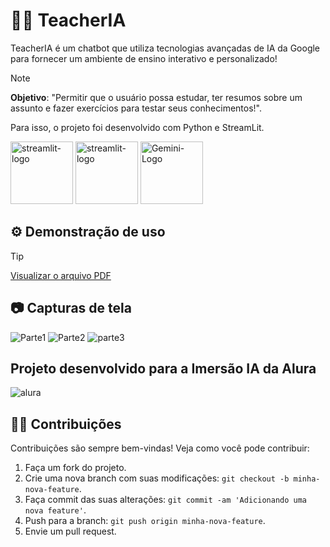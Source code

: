 # 👨‍🏫 TeacherIA 
TeacherIA é um chatbot que utiliza tecnologias avançadas de IA da Google para fornecer um ambiente de ensino interativo e personalizado!

> [!NOTE]
> **Objetivo**: "Permitir que o usuário possa estudar, ter resumos sobre um assunto e fazer exercícios para testar seus conhecimentos!".

Para isso, o projeto foi desenvolvido com Python e StreamLit.

<div>
  <img src="https://github.com/jpedroreiss/TeacherIA-gemini/assets/78040348/84ec86e5-1e12-4779-a810-f84ef85fb389" alt="streamlit-logo" width="100">
  <img src="https://github.com/jpedroreiss/TeacherIA-gemini/assets/78040348/1c1eb806-c42c-4afe-b131-36a7e5784ee1" alt="streamlit-logo" width="100">
  <img src="https://github.com/jpedroreiss/TeacherIA-gemini/assets/78040348/fa2b8375-9fda-4b49-aa73-70bb55004299" alt="Gemini-Logo" width="100">
</div>

## ⚙️ Demonstração de uso
> [!TIP]
> [Visualizar o arquivo PDF](TeacherIA.pdf)

## 📷 Capturas de tela 

![Parte1](https://github.com/jpedroreiss/TeacherIA-gemini/assets/78040348/7a451aed-a9d2-4c0e-b8b7-3571c6e49745)
![Parte2](https://github.com/jpedroreiss/TeacherIA-gemini/assets/78040348/e29a935c-8b4d-445d-9318-a554f075f38c)
![parte3](https://github.com/jpedroreiss/TeacherIA-gemini/assets/78040348/b06a56cc-7c3a-4a94-a285-700112710536)


## Projeto desenvolvido para a Imersão IA da Alura

![alura](https://github.com/jpedroreiss/TeacherIA-gemini/assets/78040348/fc2fa9b7-3039-4a6b-bec9-fc09be1dd7ce)




## 👩‍💻 Contribuições

Contribuições são sempre bem-vindas! Veja como você pode contribuir:

1. Faça um fork do projeto.
2. Crie uma nova branch com suas modificações: `git checkout -b minha-nova-feature`.
3. Faça commit das suas alterações: `git commit -am 'Adicionando uma nova feature'`.
4. Push para a branch: `git push origin minha-nova-feature`.
5. Envie um pull request.
          











